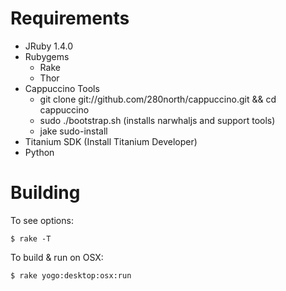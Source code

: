 Requirements
==============

- JRuby 1.4.0
- Rubygems
    - Rake
    - Thor
- Cappuccino Tools
    - git clone git://github.com/280north/cappuccino.git && cd cappuccino
    - sudo ./bootstrap.sh   (installs narwhaljs and support tools)
    - jake sudo-install
- Titanium SDK (Install Titanium Developer)
- Python


Building
===========

To see options:

    $ rake -T

To build & run on OSX:

    $ rake yogo:desktop:osx:run